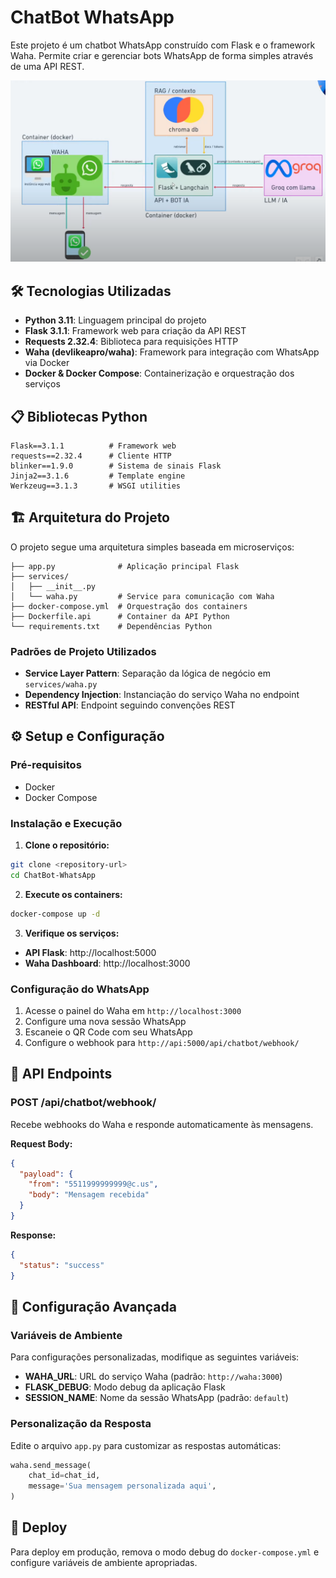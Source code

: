 # ChatBot WhatsApp

Este projeto é um chatbot WhatsApp construído com Flask e o framework Waha. Permite criar e gerenciar bots WhatsApp de forma simples através de uma API REST.

![alt text](image.png)

## 🛠️ Tecnologias Utilizadas

- **Python 3.11**: Linguagem principal do projeto
- **Flask 3.1.1**: Framework web para criação da API REST
- **Requests 2.32.4**: Biblioteca para requisições HTTP
- **Waha (devlikeapro/waha)**: Framework para integração com WhatsApp via Docker
- **Docker & Docker Compose**: Containerização e orquestração dos serviços

## 📋 Bibliotecas Python

```
Flask==3.1.1          # Framework web
requests==2.32.4      # Cliente HTTP
blinker==1.9.0        # Sistema de sinais Flask
Jinja2==3.1.6         # Template engine
Werkzeug==3.1.3       # WSGI utilities
```

## 🏗️ Arquitetura do Projeto

O projeto segue uma arquitetura simples baseada em microserviços:

```
├── app.py              # Aplicação principal Flask
├── services/
│   ├── __init__.py
│   └── waha.py         # Service para comunicação com Waha
├── docker-compose.yml  # Orquestração dos containers
├── Dockerfile.api      # Container da API Python
└── requirements.txt    # Dependências Python
```

### Padrões de Projeto Utilizados

- **Service Layer Pattern**: Separação da lógica de negócio em `services/waha.py`
- **Dependency Injection**: Instanciação do serviço Waha no endpoint
- **RESTful API**: Endpoint seguindo convenções REST

## ⚙️ Setup e Configuração

### Pré-requisitos

- Docker
- Docker Compose

### Instalação e Execução

1. **Clone o repositório:**

```bash
git clone <repository-url>
cd ChatBot-WhatsApp
```

2. **Execute os containers:**

```bash
docker-compose up -d
```

3. **Verifique os serviços:**

- **API Flask**: http://localhost:5000
- **Waha Dashboard**: http://localhost:3000

### Configuração do WhatsApp

1. Acesse o painel do Waha em `http://localhost:3000`
2. Configure uma nova sessão WhatsApp
3. Escaneie o QR Code com seu WhatsApp
4. Configure o webhook para `http://api:5000/api/chatbot/webhook/`

## 📡 API Endpoints

### POST /api/chatbot/webhook/

Recebe webhooks do Waha e responde automaticamente às mensagens.

**Request Body:**

```json
{
  "payload": {
    "from": "5511999999999@c.us",
    "body": "Mensagem recebida"
  }
}
```

**Response:**

```json
{
  "status": "success"
}
```

## 🔧 Configuração Avançada

### Variáveis de Ambiente

Para configurações personalizadas, modifique as seguintes variáveis:

- **WAHA_URL**: URL do serviço Waha (padrão: `http://waha:3000`)
- **FLASK_DEBUG**: Modo debug da aplicação Flask
- **SESSION_NAME**: Nome da sessão WhatsApp (padrão: `default`)

### Personalização da Resposta

Edite o arquivo `app.py` para customizar as respostas automáticas:

```python
waha.send_message(
    chat_id=chat_id,
    message='Sua mensagem personalizada aqui',
)
```

## 🚀 Deploy

Para deploy em produção, remova o modo debug do `docker-compose.yml` e configure variáveis de ambiente apropriadas.
